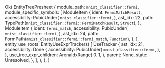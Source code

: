 Ok(
    EntityTreePresheet {
        module_path: `mnist_classifier::fermi`,
        module_specific_symbols: [
            ModuleItem {
                ident: `FermiMatchResult`,
                accessibility: PubicUnder(
                    `mnist_classifier::fermi`,
                ),
                ast_idx: 22,
                path: TypePath(`mnist_classifier::fermi::FermiMatchResult`, `Struct`),
            },
            ModuleItem {
                ident: `fermi_match`,
                accessibility: PubicUnder(
                    `mnist_classifier::fermi`,
                ),
                ast_idx: 24,
                path: FormPath(`mnist_classifier::fermi::fermi_match`, `Function`),
            },
        ],
        entity_use_roots: EntityUseExprTrackers(
            [
                UseTracker {
                    ast_idx: 21,
                    accessibility: Done {
                        accessibility: PubicUnder(
                            `mnist_classifier::fermi`,
                        ),
                    },
                    use_tree_expr_children: ArenaIdxRange(
                        0..1,
                    ),
                    parent: None,
                    state: Unresolved,
                },
            ],
        ),
    },
)